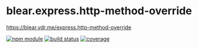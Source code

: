 # blear.express.http-method-override

<https://blear.ydr.me/express.http-method-override>

[![npm module][npm-img]][npm-url]
[![build status][travis-img]][travis-url]
[![coverage][coveralls-img]][coveralls-url]

[travis-img]: https://img.shields.io/travis/blearjs/blear.express.http-method-override/master.svg?style=flat-square
[travis-url]: https://travis-ci.org/blearjs/blear.express.http-method-override

[npm-img]: https://img.shields.io/npm/v/blear.express.http-method-override.svg?style=flat-square
[npm-url]: https://www.npmjs.com/package/blear.express.http-method-override

[coveralls-img]: https://img.shields.io/coveralls/blearjs/blear.express.http-method-override/master.svg?style=flat-square
[coveralls-url]: https://coveralls.io/github/blearjs/blear.express.http-method-override?branch=master


